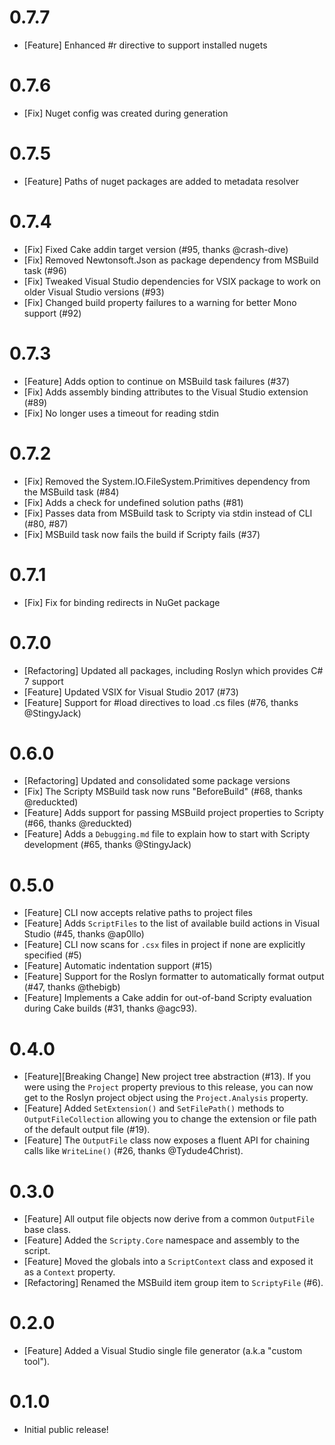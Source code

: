 # 0.7.7

- [Feature] Enhanced #r directive to support installed nugets

# 0.7.6

- [Fix] Nuget config was created during generation

# 0.7.5

- [Feature] Paths of nuget packages are added to metadata resolver

# 0.7.4

- [Fix] Fixed Cake addin target version (#95, thanks @crash-dive)
- [Fix] Removed Newtonsoft.Json as package dependency from MSBuild task (#96)
- [Fix] Tweaked Visual Studio dependencies for VSIX package to work on older Visual Studio versions (#93)
- [Fix] Changed build property failures to a warning for better Mono support (#92)

# 0.7.3

- [Feature] Adds option to continue on MSBuild task failures (#37)
- [Fix] Adds assembly binding attributes to the Visual Studio extension (#89)
- [Fix] No longer uses a timeout for reading stdin

# 0.7.2

- [Fix] Removed the System.IO.FileSystem.Primitives dependency from the MSBuild task (#84)
- [Fix] Adds a check for undefined solution paths (#81)
- [Fix] Passes data from MSBuild task to Scripty via stdin instead of CLI (#80, #87)
- [Fix] MSBuild task now fails the build if Scripty fails (#37)

# 0.7.1

- [Fix] Fix for binding redirects in NuGet package

# 0.7.0

- [Refactoring] Updated all packages, including Roslyn which provides C# 7 support
- [Feature] Updated VSIX for Visual Studio 2017 (#73)
- [Feature] Support for #load directives to load .cs files (#76, thanks @StingyJack)

# 0.6.0

- [Refactoring] Updated and consolidated some package versions
- [Fix] The Scripty MSBuild task now runs "BeforeBuild" (#68, thanks @reduckted)
- [Feature] Adds support for passing MSBuild project properties to Scripty (#66, thanks @reduckted)
- [Feature] Adds a `Debugging.md` file to explain how to start with Scripty development (#65, thanks @StingyJack)

# 0.5.0

- [Feature] CLI now accepts relative paths to project files
- [Feature] Adds `ScriptFiles` to the list of available build actions in Visual Studio (#45, thanks @ap0llo)
- [Feature] CLI now scans for `.csx` files in project if none are explicitly specified (#5)
- [Feature] Automatic indentation support (#15)
- [Feature] Support for the Roslyn formatter to automatically format output (#47, thanks @thebigb)
- [Feature] Implements a Cake addin for out-of-band Scripty evaluation during Cake builds (#31, thanks @agc93).

# 0.4.0

- [Feature][Breaking Change] New project tree abstraction (#13). If you were using the `Project` property previous to this release, you can now get to the Roslyn project object using the `Project.Analysis` property.
- [Feature] Added `SetExtension()` and `SetFilePath()` methods to `OutputFileCollection` allowing you to change the extension or file path of the default output file (#19).
- [Feature] The `OutputFile` class now exposes a fluent API for chaining calls like `WriteLine()` (#26, thanks @Tydude4Christ).

# 0.3.0

- [Feature] All output file objects now derive from a common `OutputFile` base class.
- [Feature] Added the `Scripty.Core` namespace and assembly to the script.
- [Feature] Moved the globals into a `ScriptContext` class and exposed it as a `Context` property.
- [Refactoring] Renamed the MSBuild item group item to `ScriptyFile` (#6).

# 0.2.0

- [Feature] Added a Visual Studio single file generator (a.k.a "custom tool").

# 0.1.0

- Initial public release!